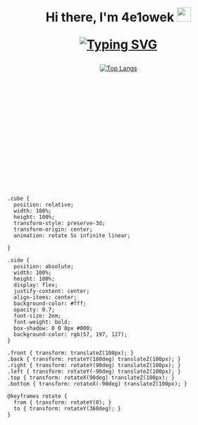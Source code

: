 <h1 align="center">Hi there, I'm 4e1owek
<img src="https://github.com/blackcater/blackcater/raw/main/images/Hi.gif" height="32"/>
  <br>
  
  [![Typing SVG](https://readme-typing-svg.herokuapp.com?color=%2336BCF7&lines=Just+a+man+from+Russia)](https://git.io/typing-svg)
  
</h1>
<div align="center">
  
[![Top Langs](https://github-readme-stats.vercel.app/api/top-langs/?username=atvKail&layout=compact)](https://github.com/anuraghazra/github-readme-stats)

</div>

<svg fill="none" viewBox="0 0 600 300" width="600" height="300" xmlns="http://www.w3.org/2000/svg">
<style>
  .cube-container {
      width: 200px;
      height: 200px;
      margin: 100px auto;
      perspective: 800px;
    }

    .cube {
      position: relative;
      width: 100%;
      height: 100%;
      transform-style: preserve-3d;
      transform-origin: center;
      animation: rotate 5s infinite linear;

    }

    .side {
      position: absolute;
      width: 100%;
      height: 100%;
      display: flex;
      justify-content: center;
      align-items: center;
      background-color: #fff;
      opacity: 0.7;
      font-size: 2em;
      font-weight: bold;
      box-shadow: 0 0 8px #000;
      background-color: rgb(57, 197, 127);
    }
  
    .front { transform: translateZ(100px); } 
    .back { transform: rotateY(180deg) translateZ(100px); } 
    .right { transform: rotateY(90deg) translateZ(100px); } 
    .left { transform: rotateY(-90deg) translateZ(100px); } 
    .top { transform: rotateX(90deg) translateZ(100px); } 
    .bottom { transform: rotateX(-90deg) translateZ(100px); } 

    @keyframes rotate {
      from { transform: rotateY(0); }
      to { transform: rotateY(360deg); }
    }
</style>
  <div class="cube-container">
    <div class="cube">
      <div class="side front"></div>
      <div class="side back"></div>
      <div class="side right"></div>
      <div class="side left"></div>
      <div class="side top"></div>
      <div class="side bottom"></div>
    </div>
  </div>
</svg>
